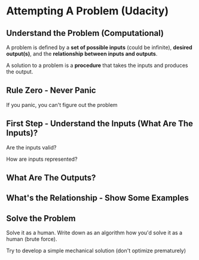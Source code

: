 # Attempting A Problem (Udacity)

## Understand the Problem (Computational)

A problem is defined by a __set of possible inputs__ (could be infinite), __desired output(s)__, and the __relationship between inputs and outputs__.

A solution to a problem is a __procedure__ that takes the inputs and produces the output.

## Rule Zero - Never Panic

If you panic, you can't figure out the problem

## First Step - Understand the Inputs (What Are The Inputs)?

Are the inputs valid?

How are inputs represented?

## What Are The Outputs?

## What's the Relationship - Show Some Examples

## Solve the Problem

Solve it as a human.
Write down as an algorithm how you'd solve it as a human (brute force).

Try to develop a simple mechanical solution (don't optimize prematurely)